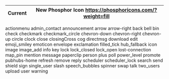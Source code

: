 Current             | New Phosphor Icon https://phosphoricons.com/?weight=fill
--------------------|------------------
actionmenu
admin_contact
announcement
arrow
arrow-right
back
bell
bin
check
checkmark
checkmark_circle
chevron-down
chevron-right
chevron-up
circle
clock
close
closingCross
cog
directmsg
download
edit
emoji_smiley
emoticon
envelope
exclamation
filled_tick
hub_fallback
icon
image
image_add
info
key
lock
lock_closed
lock_open
lost-connection
map_pin
mention
message
paperclip
person
plus
poll
power_level
promote
pubhubs-home
refresh
remove
reply
scheduler
scheduler_lock
search
send
shield
sign
single_user
slash
speech_bubbles
spinner
swap
talk
two_users
upload
user
warning
